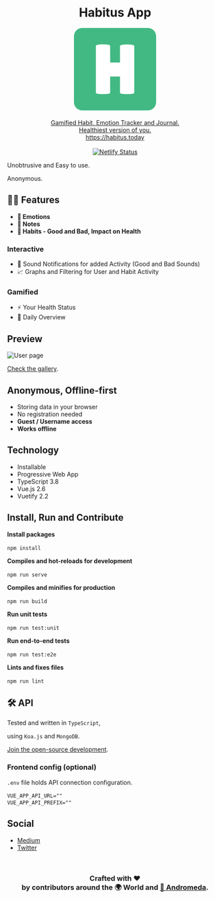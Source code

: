 <h1 align="center">Habitus App</h1>
<p align="center">
  <a href="https://habitus.today"><img src="public/img/icons/logo.png"  alt="Habitus Logo" /></a>
  <br />
  <br />
  <a href="https://habitus.today">Gamified Habit, Emotion Tracker and Journal.</a>
  <br />
  <a href="https://habitus.today">Healthiest version of you.</a>
  <br />
  <a href="https://habitus.today">https://habitus.today</a>
  <br />
  <br />
  <a href="https://app.netlify.com/sites/andromeda-habitus/deploys"><img src="https://api.netlify.com/api/v1/badges/697e3f91-eed9-460f-8f92-14ed2f9da5fb/deploy-status" alt="Netlify Status" /></a>
</p>

Unobtrusive and Easy to use.

Anonymous.

## 🏄‍♂️ Features

- **🥰 Emotions**
- **📝 Notes**
- **💪 Habits - Good and Bad, Impact on Health**

### Interactive

- 📣 Sound Notifications for added Activity (Good and Bad Sounds)
- 📈 Graphs and Filtering for User and Habit Activity

### Gamified

- ⚡️ Your Health Status
- 🌁 Daily Overview

## Preview

![User page](https://i.imgur.com/v8HgZjy.png)

[Check the gallery](https://imgur.com/gallery/9X7WC6U).

## Anonymous, Offline-first

- Storing data in your browser
- No registration needed
- **Guest / Username access**
- **Works offline**

## Technology

- Installable
- Progressive Web App
- TypeScript 3.8
- Vue.js 2.6
- Vuetify 2.2

## Install, Run and Contribute

**Install packages**

`npm install`

**Compiles and hot-reloads for development**

`npm run serve`

**Compiles and minifies for production**

`npm run build`

**Run unit tests**

`npm run test:unit`

**Run end-to-end tests**

`npm run test:e2e`

**Lints and fixes files**

`npm run lint`

## 🛠 API

Tested and written in `TypeScript`,

using `Koa.js` and `MongoDB`.

[Join the open-source development](https://github.com/AndromedaTechnology/habitus-api).

### Frontend config (optional)

`.env` file holds API connection configuration.

```
VUE_APP_API_URL=""
VUE_APP_API_PREFIX=""
```

## Social

- [Medium](https://medium.com/@habitus.today)
- [Twitter](https://twitter.com/HabitusToday)

<br/>
<h3 align="center">
  Crafted with ❤️ <br />
  by contributors around the 🌍 World and <a href="https://andromeda.technology/">🌌 Andromeda</a>.
</h3>

